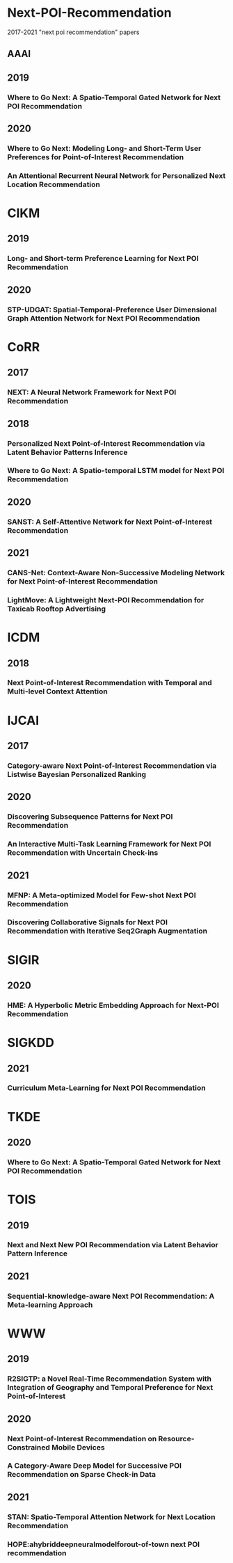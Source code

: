 # Next-POI-Recommendation
2017-2021 "next poi recommendation" papers
## AAAI
## 2019
### Where to Go Next: A Spatio-Temporal Gated Network for Next POI Recommendation
## 2020
### Where to Go Next: Modeling Long- and Short-Term User Preferences for Point-of-Interest Recommendation
### An Attentional Recurrent Neural Network for Personalized Next Location Recommendation
# CIKM
## 2019
### Long- and Short-term Preference Learning for Next POI Recommendation
## 2020
### STP-UDGAT: Spatial-Temporal-Preference User Dimensional Graph Attention Network for Next POI Recommendation
# CoRR
## 2017
### NEXT: A Neural Network Framework for Next POI Recommendation
## 2018
### Personalized Next Point-of-Interest Recommendation via Latent Behavior Patterns Inference
### Where to Go Next: A Spatio-temporal LSTM model for Next POI Recommendation
## 2020
### SANST: A Self-Attentive Network for Next Point-of-Interest Recommendation
## 2021
### CANS-Net: Context-Aware Non-Successive Modeling Network for Next Point-of-Interest Recommendation
### LightMove: A Lightweight Next-POI Recommendation for Taxicab Rooftop Advertising
# ICDM
## 2018
### Next Point-of-Interest Recommendation with Temporal and Multi-level Context Attention
# IJCAI
## 2017
### Category-aware Next Point-of-Interest Recommendation via Listwise Bayesian Personalized Ranking
## 2020
### Discovering Subsequence Patterns for Next POI Recommendation
### An Interactive Multi-Task Learning Framework for Next POI Recommendation with Uncertain Check-ins
## 2021
### MFNP: A Meta-optimized Model for Few-shot Next POI Recommendation
### Discovering Collaborative Signals for Next POI Recommendation with Iterative Seq2Graph Augmentation
# SIGIR
## 2020
### HME: A Hyperbolic Metric Embedding Approach for Next-POI Recommendation
# SIGKDD
## 2021
### Curriculum Meta-Learning for Next POI Recommendation
# TKDE
## 2020
### Where to Go Next: A Spatio-Temporal Gated Network for Next POI Recommendation
# TOIS
## 2019
### Next and Next New POI Recommendation via Latent Behavior Pattern Inference
## 2021
### Sequential-knowledge-aware Next POI Recommendation: A Meta-learning Approach
# WWW
## 2019
### R2SIGTP: a Novel Real-Time Recommendation System with Integration of Geography and Temporal Preference for Next Point-of-Interest
## 2020
### Next Point-of-Interest Recommendation on Resource-Constrained Mobile Devices
### A Category-Aware Deep Model for Successive POI Recommendation on Sparse Check-in Data
## 2021
### STAN: Spatio-Temporal Attention Network for Next Location Recommendation
### HOPE:ahybriddeepneuralmodelforout-of-town next POI recommendation
